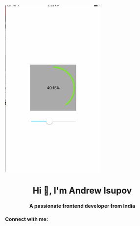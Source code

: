 ![image](https://github.com/ZhengYaWei1992/ZWProgressView/blob/master/Untitled3.gif)
<h1 align="center">Hi 👋, I'm Andrew Isupov</h1>
<h3 align="center">A passionate frontend developer from India</h3>

<h3 align="left">Connect with me:</h3>
<p align="left">
</p>
